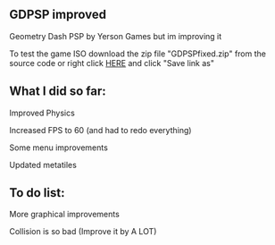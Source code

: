 ## GDPSP improved

Geometry Dash PSP by Yerson Games but im improving it

To test the game ISO download the zip file "GDPSPfixed.zip" from the source code or right click [HERE](https://github.com/genetrydash/GDPSPfix/blob/main/GDPSPfixed.zip) and click "Save link as"

## What I did so far:
Improved Physics

Increased FPS to 60 (and had to redo everything)

Some menu improvements

Updated metatiles

## To do list:
More graphical improvements

Collision is so bad (Improve it by A LOT)
